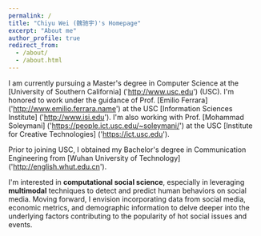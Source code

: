```yaml
---
permalink: /
title: "Chiyu Wei (魏驰宇)'s Homepage"
excerpt: "About me"
author_profile: true
redirect_from: 
  - /about/
  - /about.html
---
```


I am currently pursuing a Master's degree in Computer Science at the [University of Southern California] ('http://www.usc.edu') (USC). I'm honored to work under the guidance of Prof. [Emilio Ferrara] ('http://www.emilio.ferrara.name') at the USC [Information Sciences Institute] ('http://www.isi.edu'). I'm also working with Prof. [Mohammad Soleymani] ('https://people.ict.usc.edu/~soleymani/') at the USC [Institute for Creative Technologies] ('https://ict.usc.edu').

Prior to joining USC, I obtained my Bachelor's degree in Communication Engineering from [Wuhan University of Technology] ('http://english.whut.edu.cn'). 

I'm interested in **computational social science**, especially in leveraging **multimodal** techniques to detect and predict human behaviors on social media. Moving forward, I envision incorporating data from social media, economic metrics, and demographic information to delve deeper into the underlying factors contributing to the popularity of hot social issues and events.